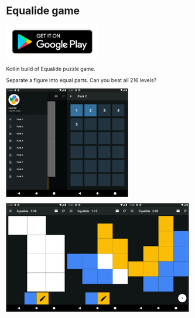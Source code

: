 # Equalide game

 <a href="https://play.google.com/store/apps/details?id=com.lateinit.apps.equalide"><img border="0" alt="Equalide" src="docs/images/google-play-badge.png" width="50%" height="50%"></a>

Kotlin build of Equalide puzzle game.

Separate a figure into equal parts.
Can you beat all 216 levels?

<img src="docs/images/Screenshot_1.png" width="33%"><img src="docs/images/Screenshot_2.png" width="33%">

<img src="docs/images/Screenshot_3.png" width="33%"><img src="docs/images/Screenshot_4.png" width="33%"><img src="docs/images/Screenshot_5.png" width="33%">
